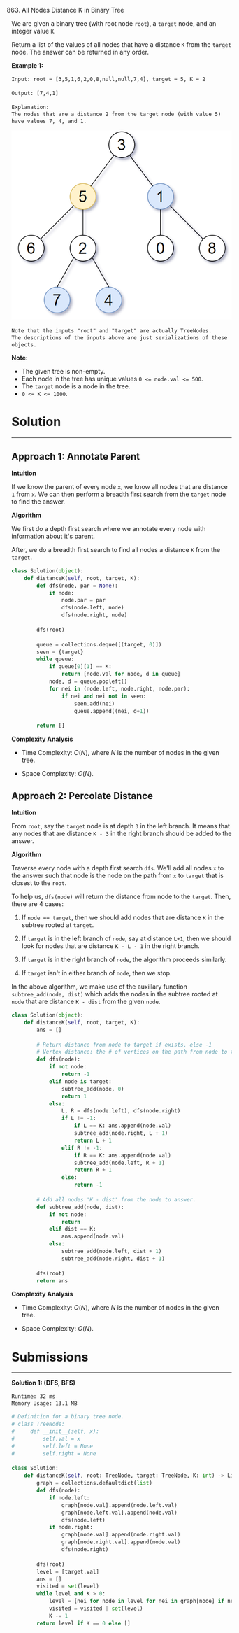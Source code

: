 863. All Nodes Distance K in Binary Tree

We are given a binary tree (with root node `root`), a `target` node, and an integer value `K`.

Return a list of the values of all nodes that have a distance `K` from the `target` node.  The answer can be returned in any order.

 

**Example 1:**
```
Input: root = [3,5,1,6,2,0,8,null,null,7,4], target = 5, K = 2

Output: [7,4,1]

Explanation: 
The nodes that are a distance 2 from the target node (with value 5)
have values 7, 4, and 1.
```
![863_sketch0.png](img/863_sketch0.png)
```
Note that the inputs "root" and "target" are actually TreeNodes.
The descriptions of the inputs above are just serializations of these objects.
```

**Note:**

* The given tree is non-empty.
* Each node in the tree has unique values `0 <= node.val <= 500`.
* The `target` node is a node in the tree.
* `0 <= K <= 1000`.

# Solution
---
## Approach 1: Annotate Parent
**Intuition**

If we know the parent of every node `x`, we know all nodes that are distance `1` from `x`. We can then perform a breadth first search from the `target` node to find the answer.

**Algorithm**

We first do a depth first search where we annotate every node with information about it's parent.

After, we do a breadth first search to find all nodes a distance `K` from the `target`.

```python
class Solution(object):
    def distanceK(self, root, target, K):
        def dfs(node, par = None):
            if node:
                node.par = par
                dfs(node.left, node)
                dfs(node.right, node)

        dfs(root)

        queue = collections.deque([(target, 0)])
        seen = {target}
        while queue:
            if queue[0][1] == K:
                return [node.val for node, d in queue]
            node, d = queue.popleft()
            for nei in (node.left, node.right, node.par):
                if nei and nei not in seen:
                    seen.add(nei)
                    queue.append((nei, d+1))

        return []
```

**Complexity Analysis**

* Time Complexity: $O(N)$, where $N$ is the number of nodes in the given tree.

* Space Complexity: $O(N)$.

## Approach 2: Percolate Distance
**Intuition**

From `root`, say the `target` node is at depth `3` in the left branch. It means that any nodes that are distance `K - 3` in the right branch should be added to the answer.

**Algorithm**

Traverse every node with a depth first search `dfs`. We'll add all nodes `x` to the answer such that node is the node on the path from `x` to `target` that is closest to the `root`.

To help us, `dfs(node)` will return the distance from node to the `target`. Then, there are 4 cases:

1. If `node == target`, then we should add nodes that are distance `K` in the subtree rooted at `target`.

1. If `target` is in the left branch of `node`, say at distance `L+1`, then we should look for nodes that are distance `K - L - 1` in the right branch.

1. If `target` is in the right branch of `node`, the algorithm proceeds similarly.

1. If `target` isn't in either branch of `node`, then we stop.

In the above algorithm, we make use of the auxillary function `subtree_add(node, dist)` which adds the nodes in the subtree rooted at `node` that are distance `K - dist` from the given `node`.

```python
class Solution(object):
    def distanceK(self, root, target, K):
        ans = []

        # Return distance from node to target if exists, else -1
        # Vertex distance: the # of vertices on the path from node to target
        def dfs(node):
            if not node:
                return -1
            elif node is target:
                subtree_add(node, 0)
                return 1
            else:
                L, R = dfs(node.left), dfs(node.right)
                if L != -1:
                    if L == K: ans.append(node.val)
                    subtree_add(node.right, L + 1)
                    return L + 1
                elif R != -1:
                    if R == K: ans.append(node.val)
                    subtree_add(node.left, R + 1)
                    return R + 1
                else:
                    return -1

        # Add all nodes 'K - dist' from the node to answer.
        def subtree_add(node, dist):
            if not node:
                return
            elif dist == K:
                ans.append(node.val)
            else:
                subtree_add(node.left, dist + 1)
                subtree_add(node.right, dist + 1)

        dfs(root)
        return ans
```

**Complexity Analysis**

* Time Complexity: $O(N)$, where $N$ is the number of nodes in the given tree.

* Space Complexity: $O(N)$.

# Submissions
---
**Solution 1: (DFS, BFS)**
```
Runtime: 32 ms
Memory Usage: 13.1 MB
```
```python
# Definition for a binary tree node.
# class TreeNode:
#     def __init__(self, x):
#         self.val = x
#         self.left = None
#         self.right = None

class Solution:
    def distanceK(self, root: TreeNode, target: TreeNode, K: int) -> List[int]:
        graph = collections.defaultdict(list)
        def dfs(node):
            if node.left:
                graph[node.val].append(node.left.val)
                graph[node.left.val].append(node.val)
                dfs(node.left)
            if node.right:
                graph[node.val].append(node.right.val)
                graph[node.right.val].append(node.val)
                dfs(node.right)
        
        dfs(root)
        level = [target.val]
        ans = []
        visited = set(level)
        while level and K > 0:
            level = [nei for node in level for nei in graph[node] if nei not in visited]
            visited = visited | set(level)
            K -= 1
        return level if K == 0 else []
```